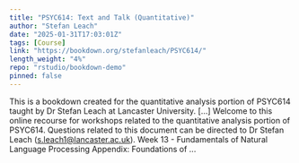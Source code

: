 ```yaml
---
title: "PSYC614: Text and Talk (Quantitative)"
author: "Stefan Leach"
date: "2025-01-31T17:03:01Z"
tags: [Course]
link: "https://bookdown.org/stefanleach/PSYC614/"
length_weight: "4%"
repo: "rstudio/bookdown-demo"
pinned: false
---
```


This is a bookdown created for the quantitative analysis portion of PSYC614 taught by Dr Stefan Leach at Lancaster University. [...] Welcome to this online recourse for workshops related to the quantitative analysis portion of PSYC614. Questions related to this document can be directed to Dr Stefan Leach (s.leach1@lancaster.ac.uk). Week 13 - Fundamentals of Natural Language Processing Appendix: Foundations of ...
